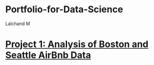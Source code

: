 # Portfolio-for-Data-Science
Lalchand M
# [Project 1: Analysis of Boston and Seattle AirBnb Data](https://github.com/Lalchand-M/Portfolio-for-Data-Science/tree/master/Analysis%20of%20AirBnb/images)
